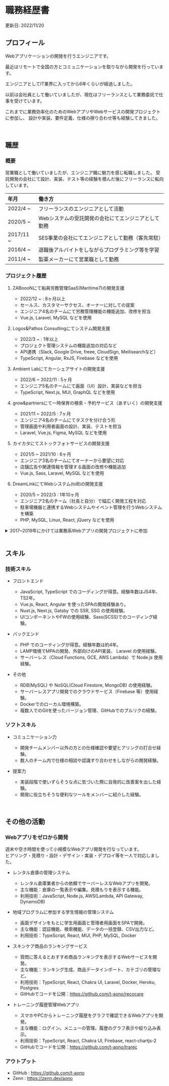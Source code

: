 <!-- １２３４５６７８９０１２３４５６７８９０１２３４５６７８９０１２３４５６７８ -->

# 職務経歴書

更新日: 2022/11/20

## プロフィール

Webアプリケーションの開発を行うエンジニアです。  

最近はリモートで全国の方とコミュニケーションを取りながら開発を行っています。

エンジニアとしてIT業界に入ってから6年くらいが経過しました。  

以前は会社員として働いていましたが、現在はフリーランスとして業務委託で仕事を受けています。  

これまでに業務効率化のためのWebアプリやWebサービスの開発プロジェクトに参加し、
設計や実装、要件定義、仕様の擦り合わせ等も経験してきました。

<br/>

## 職歴

### 概要

営業職として働いていましたが、エンジニア職に魅力を感じ転職しました。
受託開発の会社にて設計、実装、テスト等の経験を積んだ後にフリーランスに転向しています。

| 年月 | 働き方
| :--- | :---
| 2022/4 ~ | フリーランスのエンジニアとして活動
| 2020/5 ~ | Webシステムの受託開発の会社にてエンジニアとして勤務
| 2017/11 ~ | SES事業の会社にてエンジニアとして勤務（客先常駐）
| 2016/4 ~ | 退職後アルバイトをしながらプログラミング等を学習
| 2011/4 ~ | 製薬メーカーにて営業職として勤務

### プロジェクト履歴

1. ZABoooNにて船員労務管理SaaS(Maritime7)の開発支援
    - 2022/12 ~ : 8ヶ月以上
    - セールス、カスタマーサクセス、オーナーに対しての提案
    - エンジニア4名のチームにて労務管理機能の機能追加、改修を担当
    - Vue.js, Laravel, MySQL などを使用

2. Logos&Pathos Consultingにてシステム開発支援
    - 2022/3 ~ : 1年以上
    - プロジェクト管理システムの機能追加の対応など
    - API連携（Slack, Google Drive, freee, CloudSign, Meilisearchなど）
    - TypeScript, Angular, RxJS, Firebase などを使用

3. Ambient Labにてカーシェアサイトの開発支援
    - 2022/6 ~ 2022/11 : 5ヶ月
    - エンジニア5名のチームにて画面（UI）設計、実装などを担当
    - TypeScript, Next.js, MUI, GraphQL などを使用

4. grow&partnersにて一時保育の検索・予約サービス（あすいく）の開発支援
    - 2021/11 ~ 2022/5 : 7ヶ月
    - エンジニア4名のチームにてタスクを分け合う形
    - 管理画面や利用者画面の設計、実装、テストを担当
    - Laravel, Vue.js, Figma, MySQL などを使用

5. カイカタにてストックフォトサービスの開発支援
    - 2021/5 ~ 2021/10 : 6ヶ月 
    - エンジニア3名のチームにてオーナーから要望に対応
    - 店舗広告や関連情報を管理する画面の改修や機能追加
    - Vue.js, Sass, Laravel, MySQL などを使用

6. DreamLinkにてWebシステム(toB)の開発支援
    - 2020/5 ~ 2022/3 : 1年10ヶ月
    - エンジニア2名のチーム（社長と自分）で幅広く開発工程を対応
    - 駐車場機器と連携するWebシステムやイベント管理を行うWebシステムを構築
    - PHP, MySQL, Linux, React, jQuery などを使用

<details>
<summary>2017~2019年にかけては業務系Webアプリの開発プロジェクトに参加</summary>

#### 8. 知財管理システムの機能追加

| 期間 | 2019/5 ~ 2020/4 : 1年 
| :--- | :---
| 利用技術 | PHP, JavaScript, HTML, CSS, MySQL, Apache, Linux
| 担当工程 | 実装、テスト  
| メンバー | エンジニア4名、PM1名
| コメント | 要件定義をもとに画面設計やDB設計、実装などを担当。

#### 9. 病院向け業務システムの保守開発

| 期間 | 2018/9 ~ 2019/4 : 8ヶ月 
| :--- | :---
| 利用技術 | Java, JavaFX, JUnit
| 担当工程 | 実装、テスト  
| メンバー    | エンジニア8名、PL2名
| コメント| 詳細設計に基づいて機能の実装、テストの仕様書作成、JUnitを使ったテストコードの実装。

#### 10. 銀行向け業務システムの保守開発

| 期間 | 2017/11 ~ 2018/8 : 10ヶ月
| :--- | :---
| 利用技術 | Java, VB, SQLServer
| 担当工程 | 実装、テスト  
| メンバー | エンジニア6名、PM1名
| コメント | クライアントの要望をもとに機能の改修やツール作成、バグの調査、画面操作テスト。

</details>

<br/>

## スキル

### 技術スキル

- フロントエンド
    - JavaScript, TypeScript でのコーディングが得意。経験年数はJS4年、TS2年。
    - Vue.js, React, Angular を使ったSPAの開発経験あり。
    - Nuxt.js, Next.js, Gatsby での SSR, SSG の使用経験。
    - UIコンポーネントやFWの使用経験、Sass(SCSS)でのコーディング経験。

- バックエンド
    - PHP でのコーティングが得意。経験年数は約4年。
    - LAMP環境でMPAの開発、外部向けのAPI実装、 Laravel の使用経験。
    - サーバーレス（Cloud Functions, GCE, AWS Lambda）で Node.js 使用経験。

- その他
    - RDB(MySQL) や NoSQL(Cloud Firestore, MongoDB) の使用経験。
    - サーバーレスアプリ開発でのクラウドサービス（Firebase 等）使用経験。
    - Dockerでのローカル環境構築。
    - 複数人でのGitを使ったバージョン管理、GitHubでのプルリクの経験。

### ソフトスキル

- コミュニケーション力
    - 開発チームメンバー以外の方との仕様確認や要望ヒアリングの打合せ経験。
    - 数人のチーム内で仕様の相談や認識すり合わせをしながらの開発経験。

- 提案力
    - 実装段階で使いずらそうな点に気づいた際に自発的に改善案を出した経験。
    - 開発に役立ちそうな便利なツールをメンバーに紹介した経験。

<br/>

## その他の活動

### Webアプリをゼロから開発

週末や空き時間を使って小規模なWebアプリ開発を行なっています。  
ヒアリング・見積り・設計・デザイン・実装・デプロイ等を一人で対応しました。

- レンタル倉庫の管理システム
    - レンタル倉庫業者からの依頼でサーバーレスなWebアプリを開発。
    - 主な機能：倉庫の一覧表示や編集。見積もりを表示する機能。
    - 利用技術：JavaScript, Node.js, AWS(Lambda, API Gateway, DynamoDB)

- 地域プログラムに参加する学生情報の管理システム
    - 画面デザインをもとに学生用画面と管理者用画面をSPAで開発。
    - 主な機能：認証機能、検索機能、データの一括登録、CSV出力など。
    - 利用技術：TypeScript, React, MUI, PHP, MySQL, Docker

- スキンケア商品のランキングサービス
	- 質問に答えるとおすすめ商品ランキングを表示するWebサービスを開発。
	- 主な機能：ランキング生成、商品データインポート、カテゴリの管理など。
	- 利用技術：TypeScript, React, Chakra UI, Laravel, Docker, Heroku, Postgres 
	- GitHubでコードを公開：<a href="https://github.com/t-aono/recocare" target="_blank">https://github.com/t-aono/recocare</a>

- トレーニング履歴管理Webアプリ
	- スマホやPCからトレーニング履歴をグラフで確認できるWebアプリを開発。
    - 主な機能：ログイン。メニューの管理。履歴のグラフ表示や絞り込み表示。
	- 利用技術：TypeScript, React, Chakra UI, Firebase, react-chartjs-2
	- GitHubでコードを公開：<a href="https://github.com/t-aono/trarec" target="_blank">https://github.com/t-aono/trarec</a>

### アウトプット

- GitHub : <a href="https://github.com/t-aono" target="_blank">https://github.com/t-aono</a>  
- Zenn : <a href="https://zenn.dev/aono" target="_blank">https://zenn.dev/aono</a>
